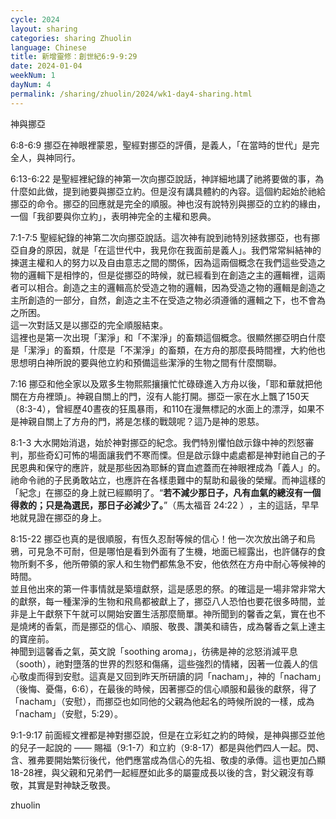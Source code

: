 ```yaml
---
cycle: 2024
layout: sharing
categories: sharing Zhuolin
language: Chinese
title: 新增靈修：創世紀6:9-9:29
date: 2024-01-04
weekNum: 1
dayNum: 4
permalink: /sharing/zhuolin/2024/wk1-day4-sharing.html
---
```


神與挪亞  

6:8-6:9 挪亞在神眼裡蒙恩，聖經對挪亞的評價，是義人，「在當時的世代」是完全人，與神同行。  

6:13-6:22 是聖經裡紀錄的神第一次向挪亞說話，神詳細地講了祂將要做的事，為什麼如此做，提到祂要與挪亞立約。但是沒有講具體約的內容。這個約起始於祂給挪亞的命令。挪亞的回應就是完全的順服。神也沒有說特別與挪亞的立約的緣由，一個「我卻要與你立約」，表明神完全的主權和恩典。  

7:1-7:5 聖經紀錄的神第二次向挪亞說話。這次神有說到祂特別拯救挪亞，也有挪亞自身的原因，就是「在這世代中，我見你在我面前是義人」。我們常常糾結神的揀選主權和人的努力以及自由意志之間的關係，因為這兩個概念在我們這些受造之物的邏輯下是相悖的，但是從挪亞的時候，就已經看到在創造之主的邏輯裡，這兩者可以相合。創造之主的邏輯高於受造之物的邏輯，因為受造之物的邏輯是創造之主所創造的一部分，自然，創造之主不在受造之物必須遵循的邏輯之下，也不會為之所困。  
這一次對話又是以挪亞的完全順服結束。  
這裡也是第一次出現「潔淨」和「不潔淨」的畜類這個概念。很顯然挪亞明白什麼是「潔淨」的畜類，什麼是「不潔淨」的畜類，在方舟的那麼長時間裡，大約他也思想明白神所說的要與他立約和預備這些潔淨的生物之間有什麼關聯。  

7:16 挪亞和他全家以及眾多生物熙熙攘攘忙忙碌碌進入方舟以後，「耶和華就把他關在方舟裡頭」。神親自關上的門，沒有人能打開。挪亞一家在水上飄了150天（8:3-4），曾經歷40晝夜的狂風暴雨，和110在漫無標記的水面上的漂浮，如果不是神親自關上了方舟的門，將是怎樣的戰競呢？這乃是神的恩慈。  

8:1-3 大水開始消退，始於神對挪亞的紀念。我們特別懼怕啟示錄中神的烈怒審判，那些奇幻可怖的場面讓我們不寒而慄。但是啟示錄中處處都是神對祂自己的子民恩典和保守的應許，就是那些因為耶穌的寶血遮蓋而在神眼裡成為「義人」的。祂命令祂的子民勇敢站立，也應許在各樣患難中的幫助和最後的榮耀。而神這樣的「紀念」在挪亞的身上就已經顯明了。“**若不減少那日子，凡有血氣的總沒有一個得救的；只是為選民，那日子必減少了。**”（馬太福音‬ ‭24:22‬ ）‭，主的這話，早早地就見證在挪亞的身上。  

8:15-22 挪亞也真的是很順服，有恆久忍耐等候的信心！他一次次放出鴿子和烏鴉，可見急不可耐，但是哪怕是看到外面有了生機，地面已經露出，也許儲存的食物所剩不多，他所帶領的家人和生物們都焦急不安，他依然在方舟中耐心等候神的時間。  
並且他出來的第一件事情就是築壇獻祭，這是感恩的祭。的確這是一場非常非常大的獻祭，每一種潔淨的生物和飛鳥都被獻上了，挪亞八人恐怕也要花很多時間，並非是上午獻祭下午就可以開始安置生活那麼簡單。神所聞到的馨香之氣，實在也不是燒烤的香氣，而是挪亞的信心、順服、敬畏、讚美和禱告，成為馨香之氣上達主的寶座前。  
神聞到這馨香之氣，英文說「soothing aroma」，彷彿是神的忿怒消減平息（sooth），祂對墮落的世界的烈怒和傷痛，這些強烈的情緒，因著一位義人的信心敬虔而得到安慰。這真是又回到昨天所研讀的詞「nacham」，神的「nacham」（後悔、憂傷，6:6），在最後的時候，因著挪亞的信心順服和最後的獻祭，得了「nacham」（安慰），而挪亞也如同他的父親為他起名的時候所說的一樣，成為「nacham」（安慰，5:29）。  

9:1-9:17 前面經文裡都是神對挪亞說，但是在立彩虹之約的時候，是神與挪亞並他的兒子一起說的 —— 賜福（9:1-7）和立約（9:8-17）都是與他們四人一起。閃、含、雅弗要開始繁衍後代，他們應當成為信心的先祖、敬虔的承傳。這也更加凸顯18-28裡，與父親和兄弟們一起經歷如此多的屬靈成長以後的含，對父親沒有尊敬，其實是對神缺乏敬畏。  

zhuolin  
